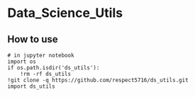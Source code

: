 # Data_Science_Utils


## How to use
```
# in jupyter notebook
import os
if os.path.isdir('ds_utils'):
    !rm -rf ds_utils
!git clone -q https://github.com/respect5716/ds_utils.git
import ds_utils
```
